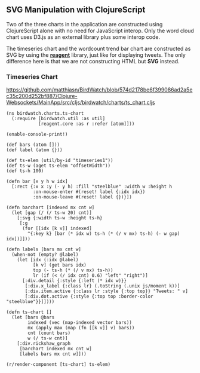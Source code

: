 ## SVG Manipulation with ClojureScript

Two of the three charts in the application are constructed using ClojureScript alone with no need for JavaScript interop. Only the word cloud chart uses D3.js as an external library plus some interop code.

The timeseries chart and the wordcount trend bar chart are constructed as SVG by using the **[reagent](https://github.com/reagent-project/reagent)** library, just like for displaying tweets. The only difference here is that we are not constructing HTML but **SVG** instead.

### Timeseries Chart

https://github.com/matthiasn/BirdWatch/blob/574d2178be6f399086ad2a5ec35c200d252bf887/Clojure-Websockets/MainApp/src/cljs/birdwatch/charts/ts_chart.cljs

~~~
(ns birdwatch.charts.ts-chart
  (:require [birdwatch.util :as util]
            [reagent.core :as r :refer [atom]]))

(enable-console-print!)

(def bars (atom []))
(def label (atom {}))

(def ts-elem (util/by-id "timeseries1"))
(def ts-w (aget ts-elem "offsetWidth"))
(def ts-h 100)

(defn bar [x y h w idx]
  [:rect {:x x :y (- y h) :fill "steelblue" :width w :height h
          :on-mouse-enter #(reset! label {:idx idx})
          :on-mouse-leave #(reset! label {})}])

(defn barchart [indexed mx cnt w]
  (let [gap (/ (/ ts-w 20) cnt)]
    [:svg {:width ts-w :height ts-h}
     [:g
      (for [[idx [k v]] indexed]
        ^{:key k} [bar (* idx w) ts-h (* (/ v mx) ts-h) (- w gap) idx])]]))

(defn labels [bars mx cnt w]
  (when-not (empty? @label)
    (let [idx (:idx @label)
          [k v] (get bars idx)
          top (- ts-h (* (/ v mx) ts-h))
          lr (if (< (/ idx cnt) 0.6) "left" "right")]
      [:div.detail {:style {:left (* idx w)}}
       [:div.x_label {:class lr} (.toString (.unix js/moment k))]
       [:div.item.active {:class lr :style {:top top}} "Tweets: " v]
       [:div.dot.active {:style {:top top :border-color "steelblue"}}]])))

(defn ts-chart []
  (let [bars @bars
        indexed (vec (map-indexed vector bars))
        mx (apply max (map (fn [[k v]] v) bars))
        cnt (count bars)
        w (/ ts-w cnt)]
    [:div.rickshaw_graph
     [barchart indexed mx cnt w]
     [labels bars mx cnt w]]))

(r/render-component [ts-chart] ts-elem)
~~~
